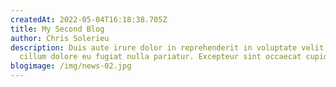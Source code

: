 ```yaml
---
createdAt: 2022-05-04T16:18:38.705Z
title: My Second Blog
author: Chris Solerieu
description: Duis aute irure dolor in reprehenderit in voluptate velit esse
  cillum dolore eu fugiat nulla pariatur. Excepteur sint occaecat cupidatat.
blogimage: /img/news-02.jpg
---
```

